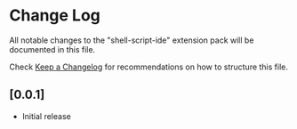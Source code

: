 # Change Log

All notable changes to the "shell-script-ide" extension pack will be documented
in this file.

Check [Keep a Changelog](http://keepachangelog.com/) for recommendations on
how to structure this file.

## [0.0.1]

- Initial release
